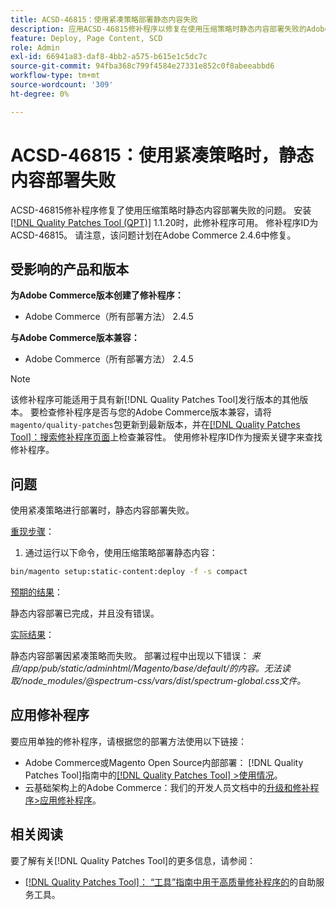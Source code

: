 ```yaml
---
title: ACSD-46815：使用紧凑策略部署静态内容失败
description: 应用ACSD-46815修补程序以修复在使用压缩策略时静态内容部署失败的Adobe Commerce问题。
feature: Deploy, Page Content, SCD
role: Admin
exl-id: 66941a83-daf8-4bb2-a575-b615e1c5dc7c
source-git-commit: 94fba368c799f4584e27331e852c0f8abeeabbd6
workflow-type: tm+mt
source-wordcount: '309'
ht-degree: 0%

---
```


# ACSD-46815：使用紧凑策略时，静态内容部署失败

ACSD-46815修补程序修复了使用压缩策略时静态内容部署失败的问题。 安装[[!DNL Quality Patches Tool (QPT)]](https://support.magento.com/hc/en-us/articles/360047139492) 1.1.20时，此修补程序可用。 修补程序ID为ACSD-46815。 请注意，该问题计划在Adobe Commerce 2.4.6中修复。

## 受影响的产品和版本

**为Adobe Commerce版本创建了修补程序：**

* Adobe Commerce（所有部署方法） 2.4.5

**与Adobe Commerce版本兼容：**

* Adobe Commerce（所有部署方法） 2.4.5

>[!NOTE]
>
>该修补程序可能适用于具有新[!DNL Quality Patches Tool]发行版本的其他版本。 要检查修补程序是否与您的Adobe Commerce版本兼容，请将`magento/quality-patches`包更新到最新版本，并在[[!DNL Quality Patches Tool]：搜索修补程序页面](https://experienceleague.adobe.com/tools/commerce-quality-patches/index.html?lang=zh-Hans)上检查兼容性。 使用修补程序ID作为搜索关键字来查找修补程序。

## 问题

使用紧凑策略进行部署时，静态内容部署失败。

<u>重现步骤</u>：

1. 通过运行以下命令，使用压缩策略部署静态内容：

```bash
bin/magento setup:static-content:deploy -f -s compact
```

<u>预期的结果</u>：

静态内容部署已完成，并且没有错误。

<u>实际结果</u>：

静态内容部署因紧凑策略而失败。 部署过程中出现以下错误： *来自/app/pub/static/adminhtml/Magento/base/default/的内容。无法读取/node_modules/@spectrum-css/vars/dist/spectrum-global.css文件。*

## 应用修补程序

要应用单独的修补程序，请根据您的部署方法使用以下链接：

* Adobe Commerce或Magento Open Source内部部署： [!DNL Quality Patches Tool]指南中的[[!DNL Quality Patches Tool] >使用情况](/help/tools/quality-patches-tool/usage.md)。
* 云基础架构上的Adobe Commerce：我们的开发人员文档中的[升级和修补程序>应用修补程序](https://experienceleague.adobe.com/docs/commerce-cloud-service/user-guide/develop/upgrade/apply-patches.html?lang=zh-Hans)。

## 相关阅读

要了解有关[!DNL Quality Patches Tool]的更多信息，请参阅：

* [[!DNL Quality Patches Tool]： “工具”指南中用于高质量修补程序的](/help/tools/quality-patches-tool/quality-patches-tool-to-self-serve-quality-patches.md)的自助服务工具。
